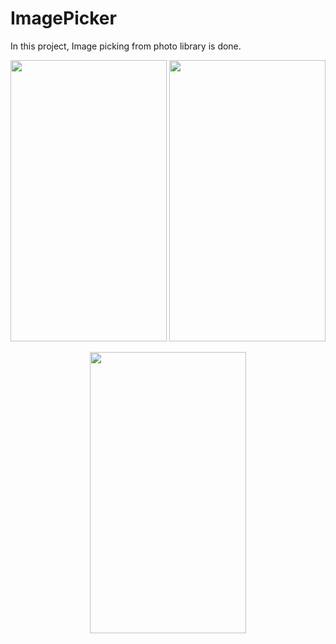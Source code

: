 # ImagePicker

In this project, Image picking from photo library is done.

<p align = "center">
 <img src="https://user-images.githubusercontent.com/88314161/129469476-eb640e3c-a0f0-470e-8955-97198b3bde82.png" width="250" height="450" />                                                          <img src="https://user-images.githubusercontent.com/88314161/129469479-9dbdc7a2-cbdc-42a8-9634-4facd79d2179.png" width="250" height="450" />
 <p align = "center">
   <img src="https://user-images.githubusercontent.com/88314161/129469481-84a26357-ec0f-4516-b2b9-79e94a18aad1.png" width="250" height="450" />
  

  

